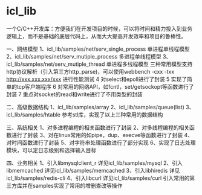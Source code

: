 icl_lib
=======

一个C/C++开发库：方便我们在开发项目的时候，可以将时间和精力投入到业务逻辑上，而不是基础的底层代码上，从而大大提高开发效率和项目的鲁棒性。

一、网络模型
1、icl_lib/samples/net/serv_single_process 单进程单线程模型
2、icl_lib/samples/net/serv_mutiple_process 多进程单线程模型
3、icl_lib/samples/net/serv_mutiple_thread 单进程多线程模型
三种常用模型支持http协议解析（引入第三方http_parse)，可以使用webbench -cxx -txx http://xxx.xxx.xxx/xxx 进行性能测试
4 对select和epoll进行了封装
5 实现了简单的tcp客户端程序
6 对常用的网络API，如fcntl，set/getsockopt等函数进行了封装
7 重点对socket的read和write进行了不用类型的封装

二、高级数据结构
1、icl_lib/samples/array
2、icl_lib/samples/queue(list)
3、icl_lib/samples/htable
参考stl库，实现了以上三种常用的数据结构

三、系统相关
1、对多进程编程的相关函数进行了封装
2、对多线程编程的相关函数进行了封装
3、对在linux常用的如pipe，dup、execve等函数进行了封装
4、对时间函数进行了封装
5、对字符串处理函数进行了部分实现
6、实现了日志处理模块，可以定日志级别和选择输入目标

四、业务相关
1、引入libmysqlclient_r 详见icl_lib/samples/mysql
2、引入libmemcached 详见icl_lib/samples/memcached
3、引入libhiredis 详见icl_lib/samples/redis-cli
4、引入libcurl 详见icl_lib/samples/curl
引入常用的第三方库并在samples实现了常用的增删查改等操作



